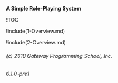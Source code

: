 

**A Simple Role-Playing System**

!TOC

!include(1-Overview.md)

!include(2-Overview.md)

###### (c) 2018 Gateway Programming School, Inc.

###### 0.1.0-pre1